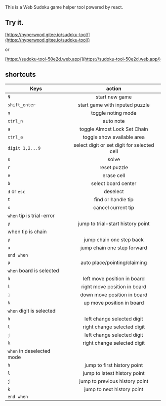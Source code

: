 This is a Web Sudoku game helper tool powered by react.

## Try it.

[https://hyperwood.gitee.io/sudoku-tool/](https://hyperwood.gitee.io/sudoku-tool/)

or

[https://sudoku-tool-50e2d.web.app/](https://sudoku-tool-50e2d.web.app/)

## shortcuts

| Keys                      |                   action                    |
| ------------------------- | :-----------------------------------------: |
| `N`                       |               start new game                |
| `shift_enter`             |       start game with inputed puzzle        |
| `n`                       |             toggle noting mode              |
| `ctrl_n`                  |                  auto note                  |
| `a`                       |        toggle Almost Lock Set Chain         |
| `ctrl_a`                  |         toggle show available area          |
| `digit 1,2...9`           | select digit or set digit for selected cell |
| `s`                       |                    solve                    |
| `r`                       |                reset puzzle                 |
| `e`                       |                 erase cell                  |
| `b`                       |             select board center             |
| `d` or `esc`              |                  deselect                   |
| `t`                       |             find or handle tip              |
| `x`                       |             cancel current tip              |
| `when` tip is trial-error |
| `y`                       |      jump to trial-start history point      |
| when tip is chain         |
| `y`                       |          jump chain one step back           |
| `u`                       |         jump chain one step forward         |
| `end when`                |                                             |
| `p`                       |        auto place/pointing/claiming         |
| `when` board is selected  |
| `h`                       |         left move position in board         |
| `l`                       |        right move position in board         |
| `j`                       |         down move position in board         |
| `k`                       |          up move position in board          |
| `when` digit is selected  |
| `h`                       |         left change selected digit          |
| `l`                       |         right change selected digit         |
| `j`                       |         left change selected digit          |
| `k`                       |         right change selected digit         |
| `when` in deselected mode |
| `h`                       |         jump to first history point         |
| `l`                       |        jump to latest history point         |
| `j`                       |       jump to previous history point        |
| `k`                       |         jump to next history point          |
| `end when`                |                                             |
